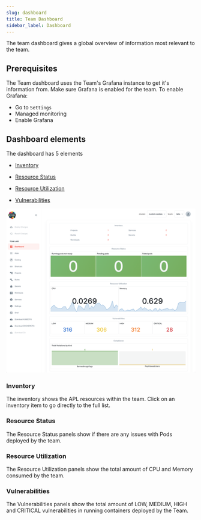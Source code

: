```yaml
---
slug: dashboard
title: Team Dashboard
sidebar_label: Dashboard
---
```


The team dashboard gives a global overview of information most relevant to the team.

## Prerequisites

The Team dashboard uses the Team's Grafana instance to get it's information from. Make sure Grafana is enabled for the team. To enable Grafana:

- Go to `Settings`
- Managed monitoring
- Enable Grafana

## Dashboard elements

The dashboard has 5 elements

- [Inventory](#inventory)

- [Resource Status](#resource-status)

- [Resource Utilization](#resource-utilization)

- [Vulnerabilities](#vulnerabilities)


![Team dashboard](../../img/team-dashboard.png)

### Inventory

The inventory shows the APL resources within the team. Click on an inventory item to go directly to the full list.

### Resource Status

The Resource Status panels show if there are any issues with Pods deployed by the team.

### Resource Utilization

The Resource Utilization panels show the total amount of CPU and Memory consumed by the team.

### Vulnerabilities

The Vulnerabilities panels show the total amount of LOW, MEDIUM, HIGH and CRITICAL vulnerabilities in running containers deployed by the Team.

